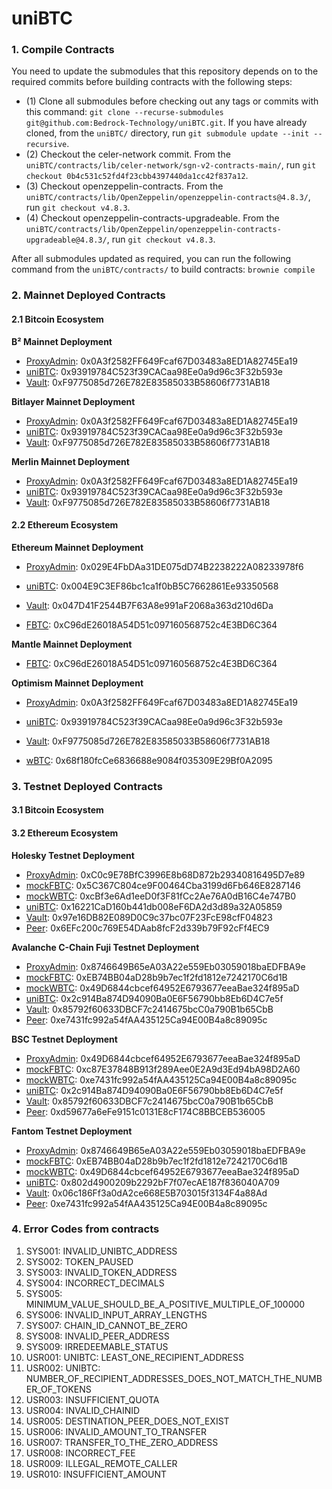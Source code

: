 # uniBTC


### 1. Compile Contracts
You need to update the submodules that this repository depends on to the required commits before building contracts with the following steps:

- (1) Clone all submodules before checking out any tags or commits with this command: `git clone --recurse-submodules git@github.com:Bedrock-Technology/uniBTC.git`. If you have already cloned, from the `uniBTC/` directory, run `git submodule update --init --recursive`. <br>
- (2) Checkout the celer-network commit. From the `uniBTC/contracts/lib/celer-network/sgn-v2-contracts-main/`, run `git checkout 0b4c531c52fd4f23cbb4397440da1cc42f837a12`. <br>
- (3) Checkout openzeppelin-contracts. From the `uniBTC/contracts/lib/OpenZeppelin/openzeppelin-contracts@4.8.3/`, run `git checkout v4.8.3`. <br>
- (4) Checkout openzeppelin-contracts-upgradeable. From the `uniBTC/contracts/lib/OpenZeppelin/openzeppelin-contracts-upgradeable@4.8.3/`, run `git checkout v4.8.3`. <br>

After all submodules updated as required, you can run the following command from the `uniBTC/contracts/` to build contracts: `brownie compile`

### 2. Mainnet Deployed Contracts
#### 2.1 Bitcoin Ecosystem
**B² Mainnet Deployment**
- [ProxyAdmin](https://explorer.bsquared.network/address/0x0A3f2582FF649Fcaf67D03483a8ED1A82745Ea19): 0x0A3f2582FF649Fcaf67D03483a8ED1A82745Ea19
- [uniBTC](https://explorer.bsquared.network/address/0x93919784C523f39CACaa98Ee0a9d96c3F32b593e): 0x93919784C523f39CACaa98Ee0a9d96c3F32b593e
- [Vault](https://explorer.bsquared.network/address/0xF9775085d726E782E83585033B58606f7731AB18): 0xF9775085d726E782E83585033B58606f7731AB18

**Bitlayer Mainnet Deployment**
- [ProxyAdmin](https://www.btrscan.com/address/0x0a3f2582ff649fcaf67d03483a8ed1a82745ea19?tab=Transactions): 0x0A3f2582FF649Fcaf67D03483a8ED1A82745Ea19
- [uniBTC](https://www.btrscan.com/address/0x93919784C523f39CACaa98Ee0a9d96c3F32b593e?tab=Transactions): 0x93919784C523f39CACaa98Ee0a9d96c3F32b593e
- [Vault](https://www.btrscan.com/address/0xF9775085d726E782E83585033B58606f7731AB18?tab=Transactions): 0xF9775085d726E782E83585033B58606f7731AB18

**Merlin Mainnet Deployment**
- [ProxyAdmin](https://scan.merlinchain.io/address/0x0A3f2582FF649Fcaf67D03483a8ED1A82745Ea19): 0x0A3f2582FF649Fcaf67D03483a8ED1A82745Ea19
- [uniBTC](https://scan.merlinchain.io/address/0x93919784C523f39CACaa98Ee0a9d96c3F32b593e): 0x93919784C523f39CACaa98Ee0a9d96c3F32b593e
- [Vault](https://scan.merlinchain.io/address/0xF9775085d726E782E83585033B58606f7731AB18): 0xF9775085d726E782E83585033B58606f7731AB18

#### 2.2 Ethereum Ecosystem
**Ethereum Mainnet Deployment**
- [ProxyAdmin](https://etherscan.io/address/0x029E4FbDAa31DE075dD74B2238222A08233978f6): 0x029E4FbDAa31DE075dD74B2238222A08233978f6
- [uniBTC](https://etherscan.io/address/0x004e9c3ef86bc1ca1f0bb5c7662861ee93350568): 0x004E9C3EF86bc1ca1f0bB5C7662861Ee93350568
- [Vault](https://etherscan.io/address/0x047d41f2544b7f63a8e991af2068a363d210d6da): 0x047D41F2544B7F63A8e991aF2068a363d210d6Da


- [FBTC](https://etherscan.io/address/0xc96de26018a54d51c097160568752c4e3bd6c364): 0xC96dE26018A54D51c097160568752c4E3BD6C364

**Mantle Mainnet Deployment**
- [FBTC](https://mantlescan.xyz/address/0xc96de26018a54d51c097160568752c4e3bd6c364): 0xC96dE26018A54D51c097160568752c4E3BD6C364

**Optimism Mainnet Deployment**
- [ProxyAdmin](https://optimistic.etherscan.io/address/0x0A3f2582FF649Fcaf67D03483a8ED1A82745Ea19): 0x0A3f2582FF649Fcaf67D03483a8ED1A82745Ea19
- [uniBTC](https://optimistic.etherscan.io/address/0x93919784C523f39CACaa98Ee0a9d96c3F32b593e): 0x93919784C523f39CACaa98Ee0a9d96c3F32b593e
- [Vault](https://optimistic.etherscan.io/address/0xF9775085d726E782E83585033B58606f7731AB18): 0xF9775085d726E782E83585033B58606f7731AB18


- [wBTC](https://optimistic.etherscan.io/address/0x68f180fcCe6836688e9084f035309E29Bf0A2095): 0x68f180fcCe6836688e9084f035309E29Bf0A2095


### 3. Testnet Deployed Contracts
#### 3.1 Bitcoin Ecosystem
#### 3.2 Ethereum Ecosystem
**Holesky Testnet Deployment**

- [ProxyAdmin](https://holesky.etherscan.io/address/0xC0c9E78BfC3996E8b68D872b29340816495D7e89): 0xC0c9E78BfC3996E8b68D872b29340816495D7e89
- [mockFBTC](https://holesky.etherscan.io/address/0x5C367C804ce9F00464Cba3199d6Fb646E8287146): 0x5C367C804ce9F00464Cba3199d6Fb646E8287146
- [mockWBTC](https://holesky.etherscan.io/address/0xcBf3e6Ad1eeD0f3F81fCc2Ae76A0dB16C4e747B0): 0xcBf3e6Ad1eeD0f3F81fCc2Ae76A0dB16C4e747B0
- [uniBTC](https://holesky.etherscan.io/address/0x16221CaD160b441db008eF6DA2d3d89a32A05859): 0x16221CaD160b441db008eF6DA2d3d89a32A05859
- [Vault](https://holesky.etherscan.io/address/0x97e16DB82E089D0C9c37bc07F23FcE98cfF04823): 0x97e16DB82E089D0C9c37bc07F23FcE98cfF04823
- [Peer](https://holesky.etherscan.io/address/0x6EFc200c769E54DAab8fcF2d339b79F92cFf4EC9): 0x6EFc200c769E54DAab8fcF2d339b79F92cFf4EC9


**Avalanche C-Chain Fuji Testnet Deployment**

- [ProxyAdmin](https://testnet.snowtrace.io/address/0x8746649B65eA03A22e559Eb03059018baEDFBA9e): 0x8746649B65eA03A22e559Eb03059018baEDFBA9e
- [mockFBTC](https://testnet.snowtrace.io/address/0xEB74BB04aD28b9b7ec1f2fd1812e7242170C6d1B): 0xEB74BB04aD28b9b7ec1f2fd1812e7242170C6d1B
- [mockWBTC](https://testnet.snowtrace.io/address/0x49D6844cbcef64952E6793677eeaBae324f895aD): 0x49D6844cbcef64952E6793677eeaBae324f895aD
- [uniBTC](https://testnet.snowtrace.io/address/0x2c914Ba874D94090Ba0E6F56790bb8Eb6D4C7e5f): 0x2c914Ba874D94090Ba0E6F56790bb8Eb6D4C7e5f
- [Vault](https://testnet.snowtrace.io/address/0x85792f60633DBCF7c2414675bcC0a790B1b65CbB): 0x85792f60633DBCF7c2414675bcC0a790B1b65CbB
- [Peer](https://testnet.snowtrace.io/address/0xe7431fc992a54fAA435125Ca94E00B4a8c89095c): 0xe7431fc992a54fAA435125Ca94E00B4a8c89095c


**BSC Testnet Deployment**

- [ProxyAdmin](https://testnet.bscscan.com/address/0x49D6844cbcef64952E6793677eeaBae324f895aD): 0x49D6844cbcef64952E6793677eeaBae324f895aD
- [mockFBTC](https://testnet.bscscan.com/address/0xc87E37848B913f289Aee0E2A9d3Ed94bA98D2A60): 0xc87E37848B913f289Aee0E2A9d3Ed94bA98D2A60
- [mockWBTC](https://testnet.bscscan.com/address/0xe7431fc992a54faa435125ca94e00b4a8c89095c): 0xe7431fc992a54fAA435125Ca94E00B4a8c89095c
- [uniBTC](https://testnet.bscscan.com/address/0x2c914ba874d94090ba0e6f56790bb8eb6d4c7e5f): 0x2c914Ba874D94090Ba0E6F56790bb8Eb6D4C7e5f
- [Vault](https://testnet.bscscan.com/address/0x85792f60633dbcf7c2414675bcc0a790b1b65cbb): 0x85792f60633DBCF7c2414675bcC0a790B1b65CbB
- [Peer](https://testnet.bscscan.com/address/0xd59677a6efe9151c0131e8cf174c8bbceb536005): 0xd59677a6eFe9151c0131E8cF174C8BBCEB536005


**Fantom Testnet Deployment**

- [ProxyAdmin](https://testnet.ftmscan.com/address/0x8746649B65eA03A22e559Eb03059018baEDFBA9e): 0x8746649B65eA03A22e559Eb03059018baEDFBA9e
- [mockFBTC](https://testnet.ftmscan.com/address/0xeb74bb04ad28b9b7ec1f2fd1812e7242170c6d1b): 0xEB74BB04aD28b9b7ec1f2fd1812e7242170C6d1B
- [mockWBTC](https://testnet.ftmscan.com/address/0x49d6844cbcef64952e6793677eeabae324f895ad): 0x49D6844cbcef64952E6793677eeaBae324f895aD
- [uniBTC](https://testnet.ftmscan.com/address/0x802d4900209b2292bf7f07ecae187f836040a709): 0x802d4900209b2292bF7f07ecAE187f836040A709
- [Vault](https://testnet.ftmscan.com/address/0x06c186ff3a0da2ce668e5b703015f3134f4a88ad): 0x06c186Ff3a0dA2ce668E5B703015f3134F4a88Ad
- [Peer](https://testnet.ftmscan.com/address/0xe7431fc992a54faa435125ca94e00b4a8c89095c): 0xe7431fc992a54fAA435125Ca94E00B4a8c89095c

### 4. Error Codes from contracts
1. SYS001: INVALID_UNIBTC_ADDRESS
1. SYS002: TOKEN_PAUSED
1. SYS003: INVALID_TOKEN_ADDRESS
1. SYS004: INCORRECT_DECIMALS
1. SYS005: MINIMUM_VALUE_SHOULD_BE_A_POSITIVE_MULTIPLE_OF_100000
1. SYS006: INVALID_INPUT_ARRAY_LENGTHS
1. SYS007: CHAIN_ID_CANNOT_BE_ZERO
1. SYS008: INVALID_PEER_ADDRESS
1. SYS009: IRREDEEMABLE_STATUS
1. USR001: UNIBTC: LEAST_ONE_RECIPIENT_ADDRESS
1. USR002: UNIBTC: NUMBER_OF_RECIPIENT_ADDRESSES_DOES_NOT_MATCH_THE_NUMBER_OF_TOKENS
1. USR003: INSUFFICIENT_QUOTA
1. USR004: INVALID_CHAINID
1. USR005: DESTINATION_PEER_DOES_NOT_EXIST
1. USR006: INVALID_AMOUNT_TO_TRANSFER
1. USR007: TRANSFER_TO_THE_ZERO_ADDRESS
1. USR008: INCORRECT_FEE
1. USR009: ILLEGAL_REMOTE_CALLER
2. USR010: INSUFFICIENT_AMOUNT